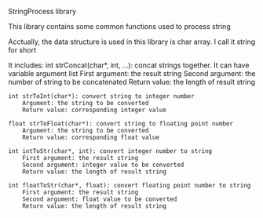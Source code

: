 StringProcess library

This library contains some common functions used to process string

Acctually, the data structure is used in this library is char array.
I call it string for short

It includes:
	int strConcat(char*, int, ...): concat strings together. It can have variable argument list
		First argument: the result string
		Second argument: the number of string to be concatenated
		Return value: the length of result string
	
	int strToInt(char*): convert string to integer number
		Argument: the string to be converted
		Return value: corresponding integer value
	
	float strToFloat(char*): convert string to floating point number
		Argument: the string to be converted
		Return value: corresponding float value

	int intToStr(char*, int): convert integer number to string
		First argument: the result string
		Second argument: integer value to be converted
		Return value: the length of result string

	int floatToStr(char*, float): convert floating point number to string
		First argument: the result string
		Second argument: float value to be converted
		Return value: the length of result string